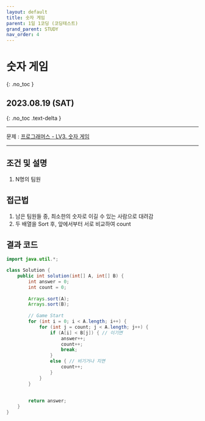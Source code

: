```yaml
---
layout: default
title: 숫자 게임
parent: 1일 1코딩 (코딩테스트)
grand_parent: STUDY
nav_order: 4
---
```


# 숫자 게임
{: .no_toc }

## 2023.08.19 (SAT)
{: .no_toc .text-delta }

---

문제 : [프로그래머스 - LV3. 숫자 게임](https://school.programmers.co.kr/learn/courses/30/lessons/12987)

---

## 조건 및 설명
1. N명의 팀원

## 접근법
1. 남은 팀원들 중, 최소한의 숫자로 이길 수 있는 사람으로 대려감
2. 두 배열을 Sort 후, 앞에서부터 서로 비교하여 count

## 결과 코드

```java
import java.util.*;

class Solution {
    public int solution(int[] A, int[] B) {
        int answer = 0;
        int count = 0;
        
        Arrays.sort(A);
        Arrays.sort(B);
        
        // Game Start
        for (int i = 0; i < A.length; i++) {
            for (int j = count; j < A.length; j++) {
                if (A[i] < B[j]) { // 이기면
                    answer++;
                    count++;
                    break;
                }
                else { // 비기거나 지면
                    count++;
                }
            }
        }
        
        
        return answer;
    }
}
```
